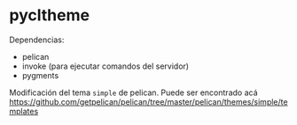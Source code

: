 # pycltheme

Dependencias:
- pelican
- invoke (para ejecutar comandos del servidor)
- pygments

Modificación del tema `simple` de pelican.
Puede ser encontrado acá
https://github.com/getpelican/pelican/tree/master/pelican/themes/simple/templates
